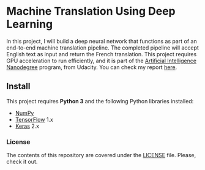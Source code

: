 Machine Translation Using Deep Learning
=====================


In this project, I will build a deep neural network that functions as part of an end-to-end machine translation pipeline. The completed pipeline will accept English text as input and return the French translation. This project requires GPU acceleration to run efficiently, and it is part of the [Artificial Intelligence Nanodegree](https://www.udacity.com/course/artificial-intelligence-nanodegree--nd889) program, from Udacity.  You can check my report <a href="" target="_blank">here</a>.

## Install
This project requires **Python 3** and the following Python libraries installed:

- [NumPy](http://www.numpy.org/)
- [TensorFlow](https://www.tensorflow.org) 1.x
- [Keras](https://keras.io) 2.x

### License
The contents of this repository are covered under the [LICENSE](LICENSE) file. Please, check it out.
